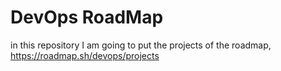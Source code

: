 # DevOps RoadMap
in this repository I am going to put the projects of the roadmap, https://roadmap.sh/devops/projects
